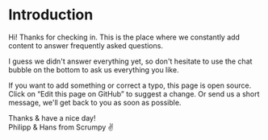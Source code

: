# Introduction

Hi! Thanks for checking in. This is the place where we constantly add content to answer frequently asked questions.

I guess we didn't answer everything yet, so don't hesitate to use the chat bubble on the bottom to ask us everything you like.

If you want to add something or correct a typo, this page is open source. Click on “Edit this page on GitHub” to suggest a change. Or send us a short message, we'll get back to you as soon as possible.

Thanks & have a nice day!<br />
Philipp & Hans from Scrumpy ✌️